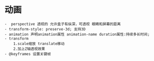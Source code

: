 # 动画
    -  perspective 透视的 允许盒子有纵深，可透视 眼睛和屏幕的距离
    - transform-style: preserve-3d; 支持3D
    - animation 声明animation属性 animation-name duration属性:持续多长时间;
    - transform
        1.scale缩放 translate移动
        2.加上Z轴透视效果
    - @keyframes 设置关键帧